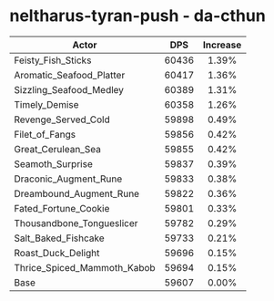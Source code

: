 # neltharus-tyran-push - da-cthun
| Actor | DPS | Increase |
|---|:---:|:---:|
|Feisty_Fish_Sticks|60436|1.39%|
|Aromatic_Seafood_Platter|60417|1.36%|
|Sizzling_Seafood_Medley|60389|1.31%|
|Timely_Demise|60358|1.26%|
|Revenge_Served_Cold|59898|0.49%|
|Filet_of_Fangs|59856|0.42%|
|Great_Cerulean_Sea|59855|0.42%|
|Seamoth_Surprise|59837|0.39%|
|Draconic_Augment_Rune|59833|0.38%|
|Dreambound_Augment_Rune|59822|0.36%|
|Fated_Fortune_Cookie|59801|0.33%|
|Thousandbone_Tongueslicer|59782|0.29%|
|Salt_Baked_Fishcake|59733|0.21%|
|Roast_Duck_Delight|59696|0.15%|
|Thrice_Spiced_Mammoth_Kabob|59694|0.15%|
|Base|59607|0.00%|
